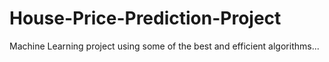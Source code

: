 # House-Price-Prediction-Project
Machine Learning project using some of the best and efficient algorithms...
